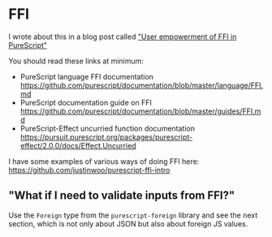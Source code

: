# FFI

I wrote about this in a blog post called ["User empowerment of FFI in PureScript"](https://qiita.com/kimagure/items/0ce4d9d2792dd110ee45)

You should read these links at minimum:

* PureScript language FFI documentation <https://github.com/purescript/documentation/blob/master/language/FFI.md>
* PureScript documentation guide on FFI <https://github.com/purescript/documentation/blob/master/guides/FFI.md>
* PureScript-Effect uncurried function documentation <https://pursuit.purescript.org/packages/purescript-effect/2.0.0/docs/Effect.Uncurried>

I have some examples of various ways of doing FFI here: <https://github.com/justinwoo/purescript-ffi-intro>

## "What if I need to validate inputs from FFI?"

Use the `Foreign` type from the `purescript-foreign` library and see the next section, which is not only about JSON but also about foreign JS values.
